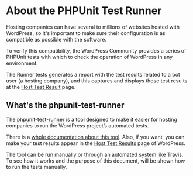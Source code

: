 # About the PHPUnit Test Runner

Hosting companies can have several to millions of websites hosted with WordPress, so it's important to make sure their configuration is as compatible as possible with the software.

To verify this compatibility, the WordPress Community provides a series of PHPUnit tests with which to check the operation of WordPress in any environment.

The Runner tests generates a report with the test results related to a bot user (a hosting company), and this captures and displays those test results at the [Host Test Result](https://make.wordpress.org/hosting/test-results/) page.

## What's the phpunit-test-runner

The [phpunit-test-runner](https://github.com/WordPress/phpunit-test-runner) is a tool designed to make it easier for hosting companies to run the WordPress project’s automated tests.

There is a [whole documentation about this tool](https://make.wordpress.org/hosting/test-results-getting-started/). Also, if you want, you can make your test results appear in the [Host Test Results](https://make.wordpress.org/hosting/test-results/) page of WordPress.

The tool can be run manually or through an automated system like Travis. To see how it works and the purpose of this document, will be shown how to run the tests manually.
